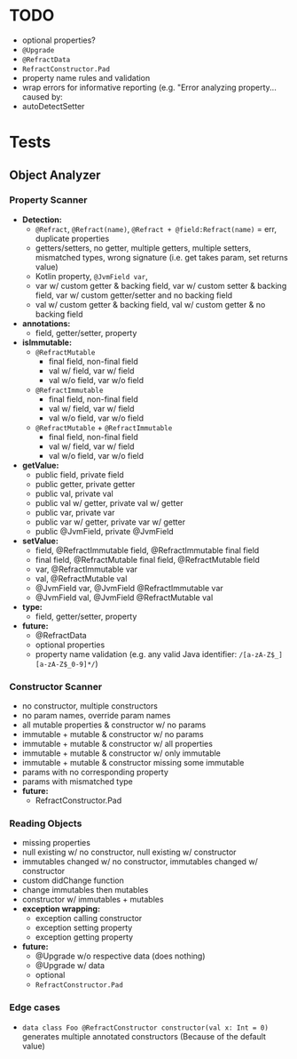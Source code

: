 # TODO
- optional properties?
- `@Upgrade`
- `@RefractData`
- `RefractConstructor.Pad`
- property name rules and validation
- wrap errors for informative reporting (e.g. "Error analyzing property... caused by:
- autoDetectSetter

# Tests
## Object Analyzer
### Property Scanner
- **Detection:**
    - `@Refract`, `@Refract(name)`, `@Refract + @field:Refract(name)` = err, duplicate properties
    - getters/setters, no getter, multiple getters, multiple setters, mismatched types, wrong signature (i.e. get takes param, set returns value)
    - Kotlin property, `@JvmField var`,
    - var w/ custom getter & backing field, var w/ custom setter & backing field, var w/ custom getter/setter and no backing field
    - val w/ custom getter & backing field, val w/ custom getter & no backing field
- **annotations:**
    - field, getter/setter, property
- **isImmutable:**
    - `@RefractMutable`
        - final field, non-final field
        - val w/ field, var w/ field
        - val w/o field, var w/o field
    - `@RefractImmutable`
        - final field, non-final field
        - val w/ field, var w/ field
        - val w/o field, var w/o field
    - `@RefractMutable` + `@RefractImmutable`
        - final field, non-final field
        - val w/ field, var w/ field
        - val w/o field, var w/o field
- **getValue:**
    - public field, private field
    - public getter, private getter
    - public val, private val
    - public val w/ getter, private val w/ getter
    - public var, private var
    - public var w/ getter, private var w/ getter
    - public @JvmField, private @JvmField
- **setValue:**
    - field, @RefractImmutable field, @RefractImmutable final field
    - final field, @RefractMutable final field, @RefractMutable field
    - var, @RefractImmutable var
    - val, @RefractMutable val
    - @JvmField var, @JvmField @RefractImmutable var
    - @JvmField val, @JvmField @RefractMutable val
- **type:**
    - field, getter/setter, property
- **future:**
    - @RefractData
    - optional properties
    - property name validation (e.g. any valid Java identifier: `/[a-zA-Z$_][a-zA-Z$_0-9]*/`)

### Constructor Scanner
- no constructor, multiple constructors
- no param names, override param names
- all mutable properties & constructor w/ no params
- immutable + mutable & constructor w/ no params 
- immutable + mutable & constructor w/ all properties
- immutable + mutable & constructor w/ only immutable
- immutable + mutable & constructor missing some immutable
- params with no corresponding property
- params with mismatched type
- **future:**
    - RefractConstructor.Pad

### Reading Objects
- missing properties
- null existing w/ no constructor, null existing w/ constructor
- immutables changed w/ no constructor, immutables changed w/ constructor
- custom didChange function
- change immutables then mutables
- constructor w/ immutables + mutables
- **exception wrapping:**
    - exception calling constructor
    - exception setting property
    - exception getting property
- **future:**
    - @Upgrade w/o respective data (does nothing)
    - @Upgrade w/ data
    - optional
    - `RefractConstructor.Pad`


### Edge cases
- `data class Foo @RefractConstructor constructor(val x: Int = 0)` generates multiple annotated constructors (Because 
  of the default value)